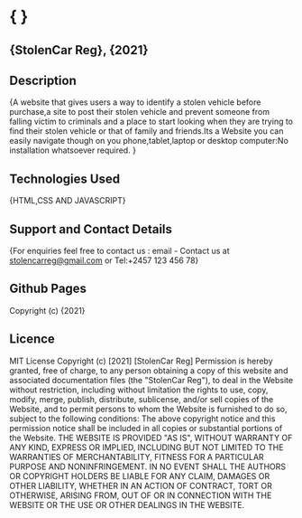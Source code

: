 # { }
## {StolenCar Reg}, {2021}
## Description
{A website that gives users  a way to identify a stolen vehicle before purchase,a site to post their stolen vehicle and prevent someone from falling victim to criminals and a place to start looking when they are trying to find their stolen vehicle or that of family and friends.Its a Website you can easily navigate though on you phone,tablet,laptop or desktop computer:No installation whatsoever required.
}
## Technologies Used
{HTML,CSS AND JAVASCRIPT}
## Support and Contact Details
{For enquiries feel free to contact us : email - Contact us at stolencarreg@gmail.com or Tel:+2457 123 456 78}
## Github Pages
Copyright (c) {2021}
## Licence
MIT License
Copyright (c) [2021] [StolenCar Reg]
Permission is hereby granted, free of charge, to any person obtaining a copy
of this website and associated documentation files (the "StolenCar Reg"), to deal
in the Website without restriction, including without limitation the rights
to use, copy, modify, merge, publish, distribute, sublicense, and/or sell
copies of the Website, and to permit persons to whom the Website is
furnished to do so, subject to the following conditions:
The above copyright notice and this permission notice shall be included in all
copies or substantial portions of the Website.
THE WEBSITE IS PROVIDED "AS IS", WITHOUT WARRANTY OF ANY KIND, EXPRESS OR
IMPLIED, INCLUDING BUT NOT LIMITED TO THE WARRANTIES OF MERCHANTABILITY,
FITNESS FOR A PARTICULAR PURPOSE AND NONINFRINGEMENT. IN NO EVENT SHALL THE
AUTHORS OR COPYRIGHT HOLDERS BE LIABLE FOR ANY CLAIM, DAMAGES OR OTHER
LIABILITY, WHETHER IN AN ACTION OF CONTRACT, TORT OR OTHERWISE, ARISING FROM,
OUT OF OR IN CONNECTION WITH THE WEBSITE OR THE USE OR OTHER DEALINGS IN THE
WEBSITE.
